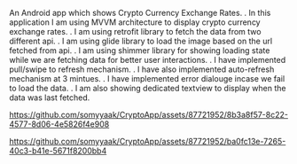  An Android app which shows Crypto Currency Exchange Rates. 
.  In this application I am using MVVM architecture to display crypto currency exchange rates.
.  I am using retrofit library to fetch the data from two different api.
.  I am using glide library to load the image based on the url fetched from api.
.  I am using shimmer library for showing loading state while we are fetching data for better user interactions.
.  I have implemented pull/swipe to refresh mechanism.
.  I have also implemented auto-refresh mechanism at 3 mintues.
.  I have implemented error dialouge incase we fail to load the data.
.  I am also showing dedicated textview to display when the data was last fetched.


https://github.com/somyyaak/CryptoApp/assets/87721952/8b3a8f57-8c22-4577-8d06-4e5826f4e908



https://github.com/somyyaak/CryptoApp/assets/87721952/ba0fc13e-7265-40c3-b41e-5671f8200bb4

